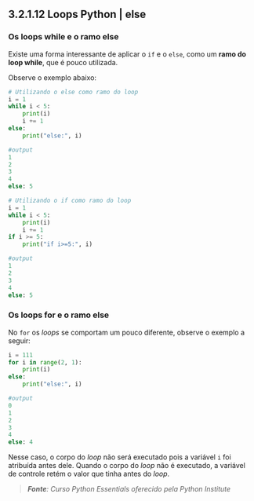## 3.2.1.12 Loops Python | else

### Os loops while e o ramo else

Existe uma forma interessante de aplicar o ``if`` e o ``else``, como um **ramo do loop while**, que é pouco utilizada.

Observe o exemplo abaixo:

```python
# Utilizando o else como ramo do loop
i = 1
while i < 5:
    print(i)
    i += 1
else:
    print("else:", i)

#output
1
2
3
4
else: 5
```

```python
# Utilizando o if como ramo do loop
i = 1
while i < 5:
    print(i)
    i += 1
if i >= 5:
    print("if i>=5:", i)

#output
1
2
3
4
else: 5
```

### Os loops for e o ramo else

No ``for`` os *loops* se comportam um pouco diferente, observe o exemplo a seguir:

```python
i = 111
for i in range(2, 1):
    print(i)
else:
    print("else:", i)

#output
0
1
2
3
4
else: 4
```
Nesse caso, o corpo do *loop* não será executado pois a variável ``i`` foi atribuída antes dele. 
Quando o corpo do *loop* não é executado, a variável de controle retém o valor que tinha antes do *loop*.

>***Fonte**: Curso Python Essentials oferecido pela Python Institute*